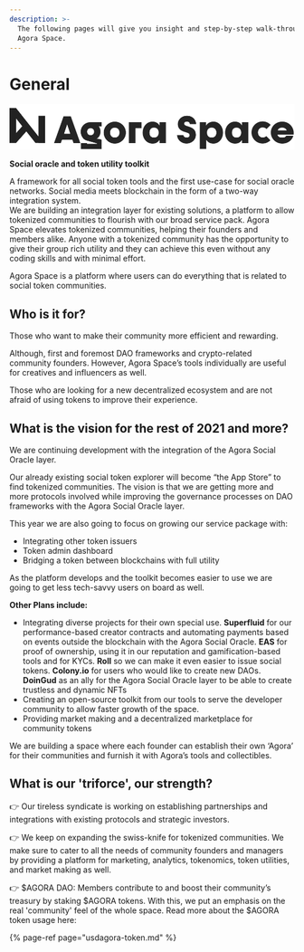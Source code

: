 ```yaml
---
description: >-
  The following pages will give you insight and step-by-step walk-throughs for
  Agora Space.
---
```


# General

![](.gitbook/assets/hosszu_logo.png)

**Social oracle and token utility toolkit**

A framework for all social token tools and the first use-case for social oracle networks. Social media meets blockchain in the form of a two-way integration system.   
We are building an integration layer for existing solutions, a platform to allow tokenized communities to flourish with our broad service pack. Agora Space elevates tokenized communities, helping their founders and members alike. Anyone with a tokenized community has the opportunity to give their group rich utility and they can achieve this even without any coding skills and with minimal effort.

Agora Space is a platform where users can do everything that is related to social token communities.  


## Who is it for?

Those who want to make their community more efficient and rewarding.

Although, first and foremost DAO frameworks and crypto-related community founders. However, Agora Space’s tools individually are useful for creatives and influencers as well.

Those who are looking for a new decentralized ecosystem and are not afraid of using tokens to improve their experience.   


## What is the vision for the rest of 2021 and more?

We are continuing development with the integration of the Agora Social Oracle layer. 

Our already existing social token explorer will become “the App Store”  to find tokenized communities. The vision is that we are getting more and more protocols involved while improving the governance processes on DAO frameworks with the Agora Social Oracle layer.

This year we are also going to focus on growing our service package with:

* Integrating other token issuers
* Token admin dashboard
* Bridging a token between blockchains with full utility 

As the platform develops and the toolkit becomes easier to use we are going to get less tech-savvy users on board as well. 

**Other Plans include:**

* Integrating diverse projects for their own special use. **Superfluid** for our performance-based creator contracts and automating payments based on events outside the blockchain with the Agora Social Oracle. **EAS** for proof of ownership, using it in our reputation and gamification-based tools and for KYCs. **Roll** so we can make it even easier to issue social tokens. **Colony.io** for users who would like to create new DAOs. **DoinGud**  as an ally for the Agora Social Oracle layer to be able to create trustless and dynamic NFTs
* Creating an open-source toolkit from our tools to serve the developer community to allow faster growth of the space.
* Providing market making and a decentralized marketplace for community tokens

We are building a space where each founder can establish their own ‘Agora’ for their communities and furnish it with Agora’s tools and collectibles.  


## What is our 'triforce', our strength?

👉 Our tireless syndicate is working on establishing partnerships and integrations with existing protocols and strategic investors. 

👉 We keep on expanding the swiss-knife for tokenized communities. We make sure to cater to all the needs of community founders and managers by providing a platform for marketing, analytics, tokenomics, token utilities, and market making as well.

👉 $AGORA DAO: Members contribute to and boost their community’s treasury by staking $AGORA tokens. With this, we put an emphasis on the real 'community' feel of the whole space.  Read more about the $AGORA token usage here:

{% page-ref page="usdagora-token.md" %}



